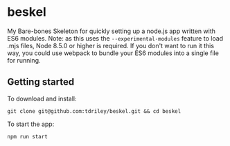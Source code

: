 # beskel
My Bare-bones Skeleton for quickly setting up a node.js app written with ES6 modules. Note: as this uses the `--experimental-modules` feature to load .mjs files, Node 8.5.0 or higher is required. If you don't want to run it this way, you could use webpack to bundle your ES6 modules into a single file for running.
## Getting started
To download and install:
```
git clone git@github.com:tdriley/beskel.git && cd beskel
```
To start the app:
```
npm run start
```